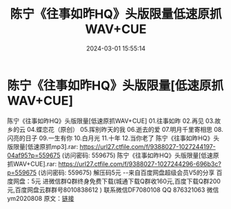 ﻿---
title: 陈宁《往事如昨HQ》头版限量低速原抓WAV+CUE
date: 2024-03-01 15:55:14
categories: 新碟专辑、稀有等精品
tags: 华语中文
---
# 陈宁《往事如昨HQ》头版限量[低速原抓WAV+CUE]

陈宁《往事如昨HQ》头版限量[低速原抓WAV+CUE]
01.往事如昨
02.再见
03.故乡的云
04.蝶恋花（原创）
05.挥别昨天的我
06.逝去的爱
07.明月千里寄相思
08.闪亮的日子
09.一生有你
10.白月光
11.十年
12.当你老了
陈宁《往事如昨HQ》头版限量[低速原抓mp3].rar: https://url27.ctfile.com/f/9388027-1027244197-04af95?p=559675
(访问密码: 559675)
陈宁《往事如昨HQ》头版限量[低速原抓WAV+CUE].rar: https://url27.ctfile.com/f/9388027-1027244296-696b3c?p=559675
(访问密码: 559675)
解压码5元
--来自百度网盘超级会员V5的分享
百度网盘：5元
进微信群Q群终身免费下载(城通下载Q群收160元,百度下载Q群200元,百度网盘云群群号8010838612 )
联系微信DF7080108 QQ 876321063
微信ym2020808
原文：[链接](https://blog.sina.com.cn/s/blog_1647c7e76010314ju.html)